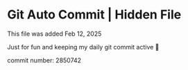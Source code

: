 # Git Auto Commit | Hidden File

This file was added Feb 12, 2025

Just for fun and keeping my daily git commit active 🤪

commit number: 2850742
